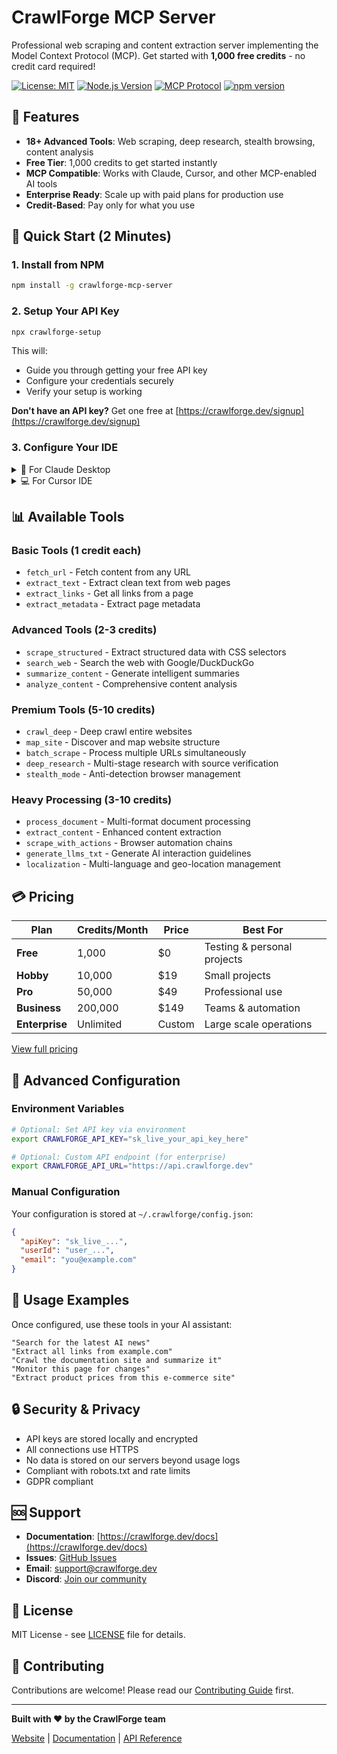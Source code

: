 # CrawlForge MCP Server

Professional web scraping and content extraction server implementing the Model Context Protocol (MCP). Get started with **1,000 free credits** - no credit card required!

[![License: MIT](https://img.shields.io/badge/License-MIT-yellow.svg)](https://opensource.org/licenses/MIT)
[![Node.js Version](https://img.shields.io/badge/node-%3E%3D18.0.0-brightgreen)](https://nodejs.org/)
[![MCP Protocol](https://img.shields.io/badge/MCP-Compatible-blue)](https://modelcontextprotocol.io/)
[![npm version](https://img.shields.io/npm/v/crawlforge-mcp-server.svg)](https://www.npmjs.com/package/crawlforge-mcp-server)

## 🎯 Features

- **18+ Advanced Tools**: Web scraping, deep research, stealth browsing, content analysis
- **Free Tier**: 1,000 credits to get started instantly
- **MCP Compatible**: Works with Claude, Cursor, and other MCP-enabled AI tools
- **Enterprise Ready**: Scale up with paid plans for production use
- **Credit-Based**: Pay only for what you use

## 🚀 Quick Start (2 Minutes)

### 1. Install from NPM

```bash
npm install -g crawlforge-mcp-server
```

### 2. Setup Your API Key

```bash
npx crawlforge-setup
```

This will:
- Guide you through getting your free API key
- Configure your credentials securely
- Verify your setup is working

**Don't have an API key?** Get one free at [https://crawlforge.dev/signup](https://crawlforge.dev/signup)

### 3. Configure Your IDE

<details>
<summary>🤖 For Claude Desktop</summary>

Add to `claude_desktop_config.json`:
```json
{
  "mcpServers": {
    "crawlforge": {
      "command": "npx",
      "args": ["crawlforge-mcp-server"]
    }
  }
}
```

**Location:**
- macOS: `~/Library/Application Support/Claude/claude_desktop_config.json`
- Windows: `%APPDATA%/Claude/claude_desktop_config.json`
- Linux: `~/.config/Claude/claude_desktop_config.json`

Restart Claude Desktop to activate.
</details>

<details>
<summary>💻 For Cursor IDE</summary>

Add to `.cursorrules` in your project:
```bash
mcp_servers:
  crawlforge:
    command: npx
    args: ["crawlforge-mcp-server"]
```

Or use the MCP plugin in Cursor settings.
</details>

## 📊 Available Tools

### Basic Tools (1 credit each)
- `fetch_url` - Fetch content from any URL
- `extract_text` - Extract clean text from web pages
- `extract_links` - Get all links from a page
- `extract_metadata` - Extract page metadata

### Advanced Tools (2-3 credits)
- `scrape_structured` - Extract structured data with CSS selectors
- `search_web` - Search the web with Google/DuckDuckGo
- `summarize_content` - Generate intelligent summaries
- `analyze_content` - Comprehensive content analysis

### Premium Tools (5-10 credits)
- `crawl_deep` - Deep crawl entire websites
- `map_site` - Discover and map website structure
- `batch_scrape` - Process multiple URLs simultaneously
- `deep_research` - Multi-stage research with source verification
- `stealth_mode` - Anti-detection browser management

### Heavy Processing (3-10 credits)
- `process_document` - Multi-format document processing
- `extract_content` - Enhanced content extraction
- `scrape_with_actions` - Browser automation chains
- `generate_llms_txt` - Generate AI interaction guidelines
- `localization` - Multi-language and geo-location management

## 💳 Pricing

| Plan | Credits/Month | Price | Best For |
|------|---------------|-------|----------|
| **Free** | 1,000 | $0 | Testing & personal projects |
| **Hobby** | 10,000 | $19 | Small projects |
| **Pro** | 50,000 | $49 | Professional use |
| **Business** | 200,000 | $149 | Teams & automation |
| **Enterprise** | Unlimited | Custom | Large scale operations |

[View full pricing](https://crawlforge.dev/pricing)

## 🔧 Advanced Configuration

### Environment Variables

```bash
# Optional: Set API key via environment
export CRAWLFORGE_API_KEY="sk_live_your_api_key_here"

# Optional: Custom API endpoint (for enterprise)
export CRAWLFORGE_API_URL="https://api.crawlforge.dev"
```

### Manual Configuration

Your configuration is stored at `~/.crawlforge/config.json`:

```json
{
  "apiKey": "sk_live_...",
  "userId": "user_...",
  "email": "you@example.com"
}
```

## 📖 Usage Examples

Once configured, use these tools in your AI assistant:

```
"Search for the latest AI news"
"Extract all links from example.com"
"Crawl the documentation site and summarize it"
"Monitor this page for changes"
"Extract product prices from this e-commerce site"
```

## 🔒 Security & Privacy

- API keys are stored locally and encrypted
- All connections use HTTPS
- No data is stored on our servers beyond usage logs
- Compliant with robots.txt and rate limits
- GDPR compliant

## 🆘 Support

- **Documentation**: [https://crawlforge.dev/docs](https://crawlforge.dev/docs)
- **Issues**: [GitHub Issues](https://github.com/crawlforge/mcp-server/issues)
- **Email**: support@crawlforge.dev
- **Discord**: [Join our community](https://discord.gg/crawlforge)

## 📄 License

MIT License - see [LICENSE](LICENSE) file for details.

## 🤝 Contributing

Contributions are welcome! Please read our [Contributing Guide](CONTRIBUTING.md) first.

---

**Built with ❤️ by the CrawlForge team**

[Website](https://crawlforge.dev) | [Documentation](https://crawlforge.dev/docs) | [API Reference](https://crawlforge.dev/api)